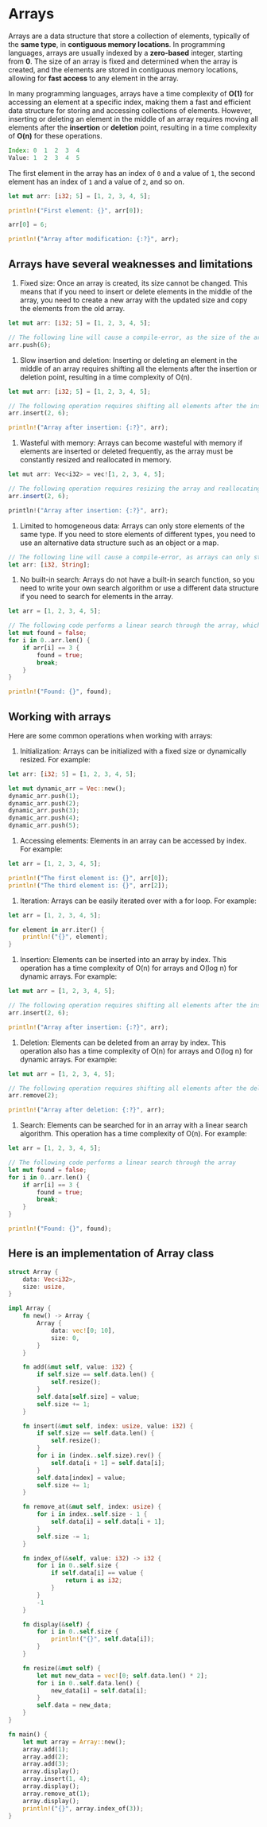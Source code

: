 # Arrays

Arrays are a data structure that store a collection of elements, typically of the **same type**, in **contiguous memory locations**. In programming languages, arrays are usually indexed by a **zero-based** integer, starting from **0**. The size of an array is fixed and determined when the array is created, and the elements are stored in contiguous memory locations, allowing for **fast access** to any element in the array.

In many programming languages, arrays have a time complexity of **O(1)** for accessing an element at a specific index, making them a fast and efficient data structure for storing and accessing collections of elements. However, inserting or deleting an element in the middle of an array requires moving all elements after the **insertion** or **deletion** point, resulting in a time complexity of **O(n)** for these operations.

```rs
Index: 0  1  2  3  4
Value: 1  2  3  4  5
```

The first element in the array has an index of `0` and a value of `1`, the second element has an index of `1` and a value of `2`, and so on.

```rs
let mut arr: [i32; 5] = [1, 2, 3, 4, 5];

println!("First element: {}", arr[0]);

arr[0] = 6;

println!("Array after modification: {:?}", arr);
```

## Arrays have several weaknesses and limitations

1. Fixed size: Once an array is created, its size cannot be changed. This means that if you need to insert or delete elements in the middle of the array, you need to create a new array with the updated size and copy the elements from the old array.

```rs
let mut arr: [i32; 5] = [1, 2, 3, 4, 5];

// The following line will cause a compile-error, as the size of the array is fixed and cannot be changed
arr.push(6);
```

1. Slow insertion and deletion: Inserting or deleting an element in the middle of an array requires shifting all the elements after the insertion or deletion point, resulting in a time complexity of O(n).

```rs
let mut arr: [i32; 5] = [1, 2, 3, 4, 5];

// The following operation requires shifting all elements after the insertion point, resulting in a time complexity of O(n)
arr.insert(2, 6);

println!("Array after insertion: {:?}", arr);
```

1. Wasteful with memory: Arrays can become wasteful with memory if elements are inserted or deleted frequently, as the array must be constantly resized and reallocated in memory.

```ts
let mut arr: Vec<i32> = vec![1, 2, 3, 4, 5];

// The following operation requires resizing the array and reallocating memory, which can be wasteful if performed frequently
arr.insert(2, 6);

println!("Array after insertion: {:?}", arr);
```

1. Limited to homogeneous data: Arrays can only store elements of the same type. If you need to store elements of different types, you need to use an alternative data structure such as an object or a map.

```rs
// The following line will cause a compile-error, as arrays can only store elements of the same type
let arr: [i32, String];
```

1. No built-in search: Arrays do not have a built-in search function, so you need to write your own search algorithm or use a different data structure if you need to search for elements in the array.

```rs
let arr = [1, 2, 3, 4, 5];

// The following code performs a linear search through the array, which has a time complexity of O(n)
let mut found = false;
for i in 0..arr.len() {
    if arr[i] == 3 {
        found = true;
        break;
    }
}

println!("Found: {}", found);
```

## Working with arrays

Here are some common operations when working with arrays:

1. Initialization: Arrays can be initialized with a fixed size or dynamically resized. For example:

```rs
let arr: [i32; 5] = [1, 2, 3, 4, 5];

let mut dynamic_arr = Vec::new();
dynamic_arr.push(1);
dynamic_arr.push(2);
dynamic_arr.push(3);
dynamic_arr.push(4);
dynamic_arr.push(5);
```

1. Accessing elements: Elements in an array can be accessed by index. For example:

```rs
let arr = [1, 2, 3, 4, 5];

println!("The first element is: {}", arr[0]);
println!("The third element is: {}", arr[2]);
```

1. Iteration: Arrays can be easily iterated over with a for loop. For example:

```rs
let arr = [1, 2, 3, 4, 5];

for element in arr.iter() {
    println!("{}", element);
}
```

1. Insertion: Elements can be inserted into an array by index. This operation has a time complexity of O(n) for arrays and O(log n) for dynamic arrays. For example:

```rs
let mut arr = [1, 2, 3, 4, 5];

// The following operation requires shifting all elements after the insertion point
arr.insert(2, 6);

println!("Array after insertion: {:?}", arr);
```

1. Deletion: Elements can be deleted from an array by index. This operation also has a time complexity of O(n) for arrays and O(log n) for dynamic arrays. For example:

```rs
let mut arr = [1, 2, 3, 4, 5];

// The following operation requires shifting all elements after the deletion point
arr.remove(2);

println!("Array after deletion: {:?}", arr);
```

1. Search: Elements can be searched for in an array with a linear search algorithm. This operation has a time complexity of O(n). For example:

```rs
let arr = [1, 2, 3, 4, 5];

// The following code performs a linear search through the array
let mut found = false;
for i in 0..arr.len() {
    if arr[i] == 3 {
        found = true;
        break;
    }
}

println!("Found: {}", found);
```

## Here is an implementation of Array class

```rs
struct Array {
    data: Vec<i32>,
    size: usize,
}

impl Array {
    fn new() -> Array {
        Array {
            data: vec![0; 10],
            size: 0,
        }
    }

    fn add(&mut self, value: i32) {
        if self.size == self.data.len() {
            self.resize();
        }
        self.data[self.size] = value;
        self.size += 1;
    }

    fn insert(&mut self, index: usize, value: i32) {
        if self.size == self.data.len() {
            self.resize();
        }
        for i in (index..self.size).rev() {
            self.data[i + 1] = self.data[i];
        }
        self.data[index] = value;
        self.size += 1;
    }

    fn remove_at(&mut self, index: usize) {
        for i in index..self.size - 1 {
            self.data[i] = self.data[i + 1];
        }
        self.size -= 1;
    }

    fn index_of(&self, value: i32) -> i32 {
        for i in 0..self.size {
            if self.data[i] == value {
                return i as i32;
            }
        }
        -1
    }

    fn display(&self) {
        for i in 0..self.size {
            println!("{}", self.data[i]);
        }
    }

    fn resize(&mut self) {
        let mut new_data = vec![0; self.data.len() * 2];
        for i in 0..self.data.len() {
            new_data[i] = self.data[i];
        }
        self.data = new_data;
    }
}

fn main() {
    let mut array = Array::new();
    array.add(1);
    array.add(2);
    array.add(3);
    array.display();
    array.insert(1, 4);
    array.display();
    array.remove_at(1);
    array.display();
    println!("{}", array.index_of(3));
}
```
